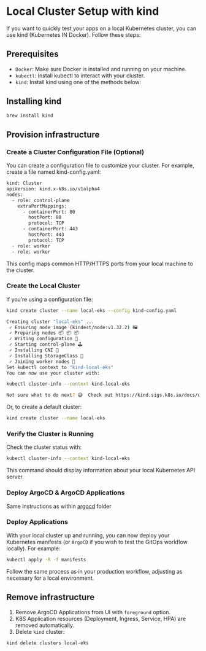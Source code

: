 # Local Cluster Setup with kind

If you want to quickly test your apps on a local Kubernetes cluster, you can use kind (Kubernetes IN Docker). Follow these steps:

## Prerequisites

- `Docker`: Make sure Docker is installed and running on your machine.
- `kubectl`: Install kubectl to interact with your cluster.
- `kind`: Install kind using one of the methods below:

## Installing kind

```bash
brew install kind
```

## Provision infrastructure

### Create a Cluster Configuration File (Optional)

You can create a configuration file to customize your cluster. For example, create a file named kind-config.yaml:

```bash
kind: Cluster
apiVersion: kind.x-k8s.io/v1alpha4
nodes:
  - role: control-plane
    extraPortMappings:
      - containerPort: 80
        hostPort: 80
        protocol: TCP
      - containerPort: 443
        hostPort: 443
        protocol: TCP
  - role: worker
  - role: worker
```

This config maps common HTTP/HTTPS ports from your local machine to the cluster.

### Create the Local Cluster

If you’re using a configuration file:

```bash
kind create cluster --name local-eks --config kind-config.yaml
```

```bash
Creating cluster "local-eks" ...
 ✓ Ensuring node image (kindest/node:v1.32.2) 🖼
 ✓ Preparing nodes 📦 📦 📦
 ✓ Writing configuration 📜
 ✓ Starting control-plane 🕹️
 ✓ Installing CNI 🔌
 ✓ Installing StorageClass 💾
 ✓ Joining worker nodes 🚜
Set kubectl context to "kind-local-eks"
You can now use your cluster with:

kubectl cluster-info --context kind-local-eks

Not sure what to do next? 😅  Check out https://kind.sigs.k8s.io/docs/user/quick-start/
```

Or, to create a default cluster:

```bash
kind create cluster --name local-eks
```

### Verify the Cluster is Running

Check the cluster status with:

```bash
kubectl cluster-info --context kind-local-eks
```

This command should display information about your local Kubernetes API server.

### Deploy ArgoCD & ArgoCD Applications

Same instructions as within [argocd](/argocd/README.md) folder

### Deploy Applications

With your local cluster up and running, you can now deploy your Kubernetes manifests (or `ArgoCD` if you wish to test the GitOps workflow locally). For example:

```bash
kubectl apply -R -f manifests
```

Follow the same process as in your production workflow, adjusting as necessary for a local environment.

## Remove infrastructure

1. Remove ArgoCD Applications from UI with `foreground` option.
2. K8S Application resources (Deployment, Ingress, Service, HPA) are removed automatically.
3. Delete `kind` cluster:

```bash
kind delete clusters local-eks
```
